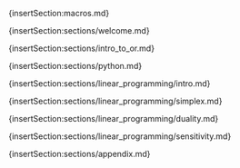 {insertSection:macros.md}

{insertSection:sections/welcome.md}

{insertSection:sections/intro_to_or.md}

{insertSection:sections/python.md}

{insertSection:sections/linear_programming/intro.md}

{insertSection:sections/linear_programming/simplex.md}

{insertSection:sections/linear_programming/duality.md}

{insertSection:sections/linear_programming/sensitivity.md}

<!-- {insertSection:sections/integer_programming.md} -->

{insertSection:sections/appendix.md}
